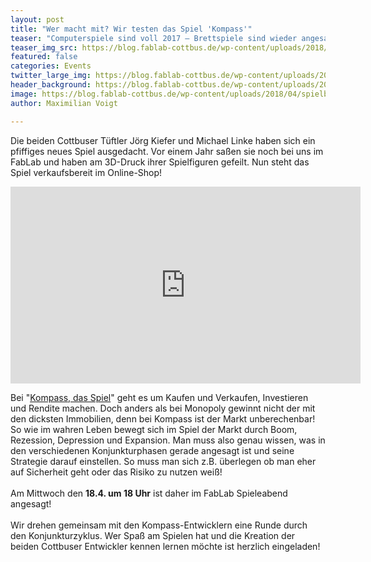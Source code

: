 ```yaml
---
layout: post
title: "Wer macht mit? Wir testen das Spiel 'Kompass'"
teaser: "Computerspiele sind voll 2017 – Brettspiele sind wieder angesagt!"
teaser_img_src: https://blog.fablab-cottbus.de/wp-content/uploads/2018/04/spielbrett-1024x1024.jpeg
featured: false
categories: Events
twitter_large_img: https://blog.fablab-cottbus.de/wp-content/uploads/2018/04/spielbrett-1024x1024.jpeg
header_background: https://blog.fablab-cottbus.de/wp-content/uploads/2018/04/spielbrett-1024x1024.jpeg
image: https://blog.fablab-cottbus.de/wp-content/uploads/2018/04/spielbrett-1024x1024.jpeg
author: Maximilian Voigt

---
```

Die beiden Cottbuser Tüftler Jörg Kiefer und Michael Linke haben sich ein pfiffiges neues Spiel ausgedacht. Vor einem Jahr saßen sie noch bei uns im FabLab und haben am 3D-Druck ihrer Spielfiguren gefeilt. Nun steht das Spiel verkaufsbereit im Online-Shop! 

<div class="video"><iframe width="560" height="315" src="https://www.youtube.com/embed/lNHY2N2AqQk" frameborder="0" allow="autoplay; encrypted-media" allowfullscreen></iframe></div>

Bei "<a href="https://kompass-spiel.de/" rel="noopener" target="_blank">Kompass, das Spiel</a>" geht es um Kaufen und Verkaufen, 
Investieren und Rendite machen. Doch anders als bei Monopoly gewinnt nicht der mit den dicksten Immobilien, 
denn bei Kompass ist der Markt unberechenbar! So wie im wahren Leben bewegt sich im Spiel der Markt durch Boom,
 Rezession, Depression und Expansion. Man muss also genau wissen, was in den verschiedenen Konjunkturphasen gerade angesagt
 ist und seine Strategie darauf einstellen. So muss man sich z.B. überlegen ob man eher auf Sicherheit geht oder das Risiko 
zu nutzen weiß!<br/><br/>
Am Mittwoch den <strong>18.4. um 18 Uhr</strong> ist daher im FabLab Spieleabend angesagt!<br/><br/>
 Wir drehen gemeinsam mit den Kompass-Entwicklern eine Runde durch den Konjunkturzyklus. 
Wer Spaß am Spielen hat und die Kreation der beiden Cottbuser Entwickler kennen lernen möchte ist herzlich eingeladen!